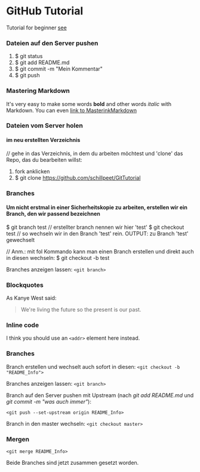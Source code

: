 # GitHub Tutorial
Tutorial for beginner [see](https://boolie.org/git-github-anfaenger-tutorial/)

### Dateien auf den Server pushen
1. $ git status
2. $ git add README.md
3. $ git commit -m "Mein Kommentar"
4. $ git push

### Mastering Markdown
It's very easy to make some words **bold** and other words *italic* with Markdown. You can even [link to MasterinkMarkdown](https://guides.github.com/features/mastering-markdown/)

### Dateien vom Server holen
#### im neu erstellten Verzeichnis
// gehe in das Verzeichnis, in dem du arbeiten möchtest und 'clone' das Repo, das du bearbeiten willst:
1. fork anklicken
2. $ git clone https://github.com/schillpeet/GitTutorial

### Branches
#### Um nicht erstmal in einer Sicherheitskopie zu arbeiten, erstellen wir ein Branch, den wir passend bezeichnen
$ git branch test     // erstellter branch nennen wir hier 'test'
$ git checkout test   // so wechseln wir in den Branch 'test' rein. OUTPUT: zu Branch 'test' gewechselt

// Anm.: mit fol Kommando kann man einen Branch erstellen und direkt auch in diesen wechseln:
$ git checkout -b test

Branches anzeigen lassen:
`<git branch>`

### Blockquotes
As Kanye West said:
> We're living the future so
> the present is our past.

### Inline code
I think you should use an
`<addr>` element here instead.


### Branches
Branch erstellen und wechselt auch sofort in diesen:
`<git checkout -b "README_Info">`

Branches anzeigen lassen:
`<git branch>`

Branch auf den Server pushen mit Upstream
(nach *git add README.md* und *git commit -m "was auch immer"*):

`<git push --set-upstream origin README_Info>`

Branch in den master wechseln:
`<git checkout master>`

### Mergen
`<git merge README_Info>`

Beide Branches sind jetzt zusammen gesetzt worden.
